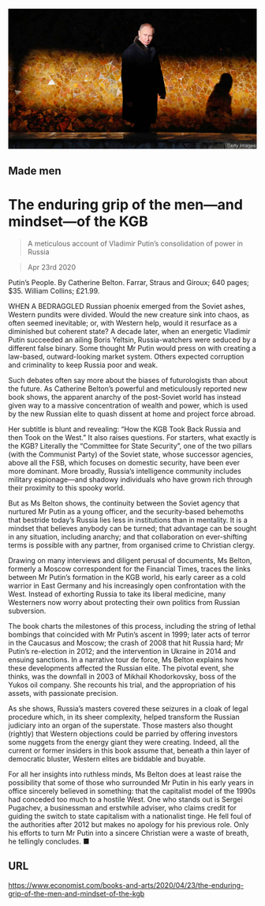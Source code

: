 ![](./images/20200425_BKP003_0.jpg)

## Made men

# The enduring grip of the men—and mindset—of the KGB

> A meticulous account of Vladimir Putin’s consolidation of power in Russia

> Apr 23rd 2020

Putin’s People. By Catherine Belton. Farrar, Straus and Giroux; 640 pages; $35. William Collins; £21.99.

WHEN A BEDRAGGLED Russian phoenix emerged from the Soviet ashes, Western pundits were divided. Would the new creature sink into chaos, as often seemed inevitable; or, with Western help, would it resurface as a diminished but coherent state? A decade later, when an energetic Vladimir Putin succeeded an ailing Boris Yeltsin, Russia-watchers were seduced by a different false binary. Some thought Mr Putin would press on with creating a law-based, outward-looking market system. Others expected corruption and criminality to keep Russia poor and weak.

Such debates often say more about the biases of futurologists than about the future. As Catherine Belton’s powerful and meticulously reported new book shows, the apparent anarchy of the post-Soviet world has instead given way to a massive concentration of wealth and power, which is used by the new Russian elite to quash dissent at home and project force abroad.

Her subtitle is blunt and revealing: “How the KGB Took Back Russia and then Took on the West.” It also raises questions. For starters, what exactly is the KGB? Literally the “Committee for State Security”, one of the two pillars (with the Communist Party) of the Soviet state, whose successor agencies, above all the FSB, which focuses on domestic security, have been ever more dominant. More broadly, Russia’s intelligence community includes military espionage—and shadowy individuals who have grown rich through their proximity to this spooky world.

But as Ms Belton shows, the continuity between the Soviet agency that nurtured Mr Putin as a young officer, and the security-based behemoths that bestride today’s Russia lies less in institutions than in mentality. It is a mindset that believes anybody can be turned; that advantage can be sought in any situation, including anarchy; and that collaboration on ever-shifting terms is possible with any partner, from organised crime to Christian clergy.

Drawing on many interviews and diligent perusal of documents, Ms Belton, formerly a Moscow correspondent for the Financial Times, traces the links between Mr Putin’s formation in the KGB world, his early career as a cold warrior in East Germany and his increasingly open confrontation with the West. Instead of exhorting Russia to take its liberal medicine, many Westerners now worry about protecting their own politics from Russian subversion.

The book charts the milestones of this process, including the string of lethal bombings that coincided with Mr Putin’s ascent in 1999; later acts of terror in the Caucasus and Moscow; the crash of 2008 that hit Russia hard; Mr Putin’s re-election in 2012; and the intervention in Ukraine in 2014 and ensuing sanctions. In a narrative tour de force, Ms Belton explains how these developments affected the Russian elite. The pivotal event, she thinks, was the downfall in 2003 of Mikhail Khodorkovsky, boss of the Yukos oil company. She recounts his trial, and the appropriation of his assets, with passionate precision.

As she shows, Russia’s masters covered these seizures in a cloak of legal procedure which, in its sheer complexity, helped transform the Russian judiciary into an organ of the superstate. Those masters also thought (rightly) that Western objections could be parried by offering investors some nuggets from the energy giant they were creating. Indeed, all the current or former insiders in this book assume that, beneath a thin layer of democratic bluster, Western elites are biddable and buyable.

For all her insights into ruthless minds, Ms Belton does at least raise the possibility that some of those who surrounded Mr Putin in his early years in office sincerely believed in something: that the capitalist model of the 1990s had conceded too much to a hostile West. One who stands out is Sergei Pugachev, a businessman and erstwhile adviser, who claims credit for guiding the switch to state capitalism with a nationalist tinge. He fell foul of the authorities after 2012 but makes no apology for his previous role. Only his efforts to turn Mr Putin into a sincere Christian were a waste of breath, he tellingly concludes. ■

## URL

https://www.economist.com/books-and-arts/2020/04/23/the-enduring-grip-of-the-men-and-mindset-of-the-kgb
